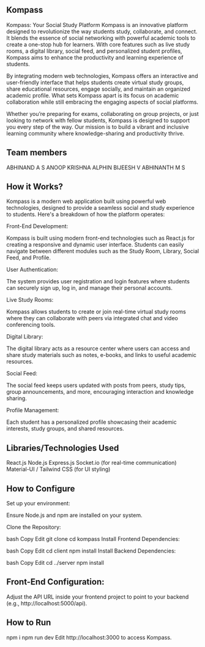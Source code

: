 ## Kompass
Kompass: Your Social Study Platform
Kompass is an innovative platform designed to revolutionize the way students study, collaborate, and connect. It blends the essence of social networking with powerful academic tools to create a one-stop hub for learners. With core features such as live study rooms, a digital library, social feed, and personalized student profiles, Kompass aims to enhance the productivity and learning experience of students.

By integrating modern web technologies, Kompass offers an interactive and user-friendly interface that helps students create virtual study groups, share educational resources, engage socially, and maintain an organized academic profile. What sets Kompass apart is its focus on academic collaboration while still embracing the engaging aspects of social platforms.

Whether you’re preparing for exams, collaborating on group projects, or just looking to network with fellow students, Kompass is designed to support you every step of the way. Our mission is to build a vibrant and inclusive learning community where knowledge-sharing and productivity thrive.

## Team members
ABHINAND A S
ANOOP KRISHNA
ALPHIN BIJEESH V
ABHINANTH M S

## How it Works?
Kompass is a modern web application built using powerful web technologies, designed to provide a seamless social and study experience to students. Here's a breakdown of how the platform operates:

Front-End Development:

Kompass is built using modern front-end technologies such as React.js for creating a responsive and dynamic user interface. Students can easily navigate between different modules such as the Study Room, Library, Social Feed, and Profile.

User Authentication:

The system provides user registration and login features where students can securely sign up, log in, and manage their personal accounts.

Live Study Rooms:

Kompass allows students to create or join real-time virtual study rooms where they can collaborate with peers via integrated chat and video conferencing tools.

Digital Library:

The digital library acts as a resource center where users can access and share study materials such as notes, e-books, and links to useful academic resources.

Social Feed:

The social feed keeps users updated with posts from peers, study tips, group announcements, and more, encouraging interaction and knowledge sharing.

Profile Management:

Each student has a personalized profile showcasing their academic interests, study groups, and shared resources.


## Libraries/Technologies Used

React.js
Node.js
Express.js
Socket.io (for real-time communication)
Material-UI / Tailwind CSS (for UI styling)

## How to Configure
Set up your environment:

Ensure Node.js and npm are installed on your system.

Clone the Repository:

bash
Copy
Edit
git clone <your-repo-link>
cd kompass
Install Frontend Dependencies:

bash
Copy
Edit
cd client
npm install
Install Backend Dependencies:

bash
Copy
Edit
cd ../server
npm install


## Front-End Configuration:

Adjust the API URL inside your frontend project to point to your backend (e.g., http://localhost:5000/api).

## How to Run

npm i
npm run dev
Edit
http://localhost:3000
to access Kompass.
